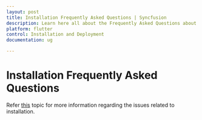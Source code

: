 ```yaml
---
layout: post
title: Installation Frequently Asked Questions | Syncfusion
description: Learn here all about the Frequently Asked Questions about the errors that might occur during the Installation
platform: flutter
control: Installation and Deployment
documentation: ug

---
```


# Installation Frequently Asked Questions

Refer [this](https://help.syncfusion.com/common/essential-studio/installation/installation-errors) topic for more information regarding the issues related to installation.
